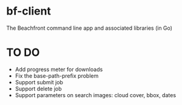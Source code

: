 # bf-client
The Beachfront command line app and associated libraries (in Go)

# TO DO

* Add progress meter for downloads
* Fix the base-path-prefix problem
* Support submit job
* Support delete job
* Support parameters on search images: cloud cover, bbox, dates
